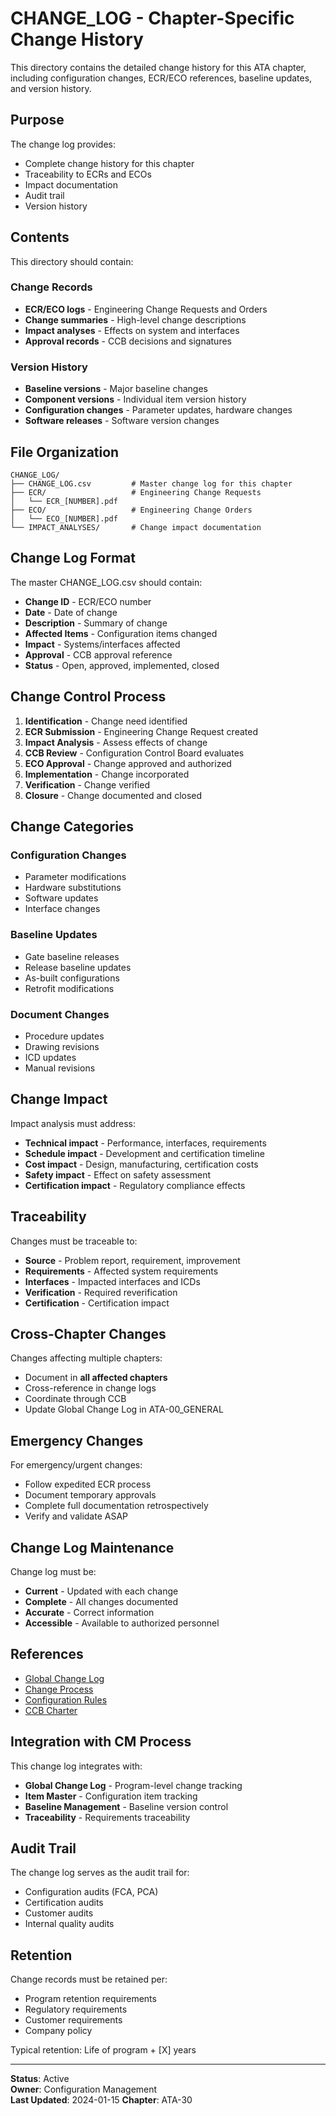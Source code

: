 # CHANGE_LOG - Chapter-Specific Change History

This directory contains the detailed change history for this ATA chapter, including configuration changes, ECR/ECO references, baseline updates, and version history.

## Purpose

The change log provides:
- Complete change history for this chapter
- Traceability to ECRs and ECOs
- Impact documentation
- Audit trail
- Version history

## Contents

This directory should contain:

### Change Records
- **ECR/ECO logs** - Engineering Change Requests and Orders
- **Change summaries** - High-level change descriptions
- **Impact analyses** - Effects on system and interfaces
- **Approval records** - CCB decisions and signatures

### Version History
- **Baseline versions** - Major baseline changes
- **Component versions** - Individual item version history
- **Configuration changes** - Parameter updates, hardware changes
- **Software releases** - Software version changes

## File Organization

```
CHANGE_LOG/
├── CHANGE_LOG.csv         # Master change log for this chapter
├── ECR/                   # Engineering Change Requests
│   └── ECR_[NUMBER].pdf
├── ECO/                   # Engineering Change Orders
│   └── ECO_[NUMBER].pdf
└── IMPACT_ANALYSES/       # Change impact documentation
```

## Change Log Format

The master CHANGE_LOG.csv should contain:
- **Change ID** - ECR/ECO number
- **Date** - Date of change
- **Description** - Summary of change
- **Affected Items** - Configuration items changed
- **Impact** - Systems/interfaces affected
- **Approval** - CCB approval reference
- **Status** - Open, approved, implemented, closed

## Change Control Process

1. **Identification** - Change need identified
2. **ECR Submission** - Engineering Change Request created
3. **Impact Analysis** - Assess effects of change
4. **CCB Review** - Configuration Control Board evaluates
5. **ECO Approval** - Change approved and authorized
6. **Implementation** - Change incorporated
7. **Verification** - Change verified
8. **Closure** - Change documented and closed

## Change Categories

### Configuration Changes
- Parameter modifications
- Hardware substitutions
- Software updates
- Interface changes

### Baseline Updates
- Gate baseline releases
- Release baseline updates
- As-built configurations
- Retrofit modifications

### Document Changes
- Procedure updates
- Drawing revisions
- ICD updates
- Manual revisions

## Change Impact

Impact analysis must address:
- **Technical impact** - Performance, interfaces, requirements
- **Schedule impact** - Development and certification timeline
- **Cost impact** - Design, manufacturing, certification costs
- **Safety impact** - Effect on safety assessment
- **Certification impact** - Regulatory compliance effects

## Traceability

Changes must be traceable to:
- **Source** - Problem report, requirement, improvement
- **Requirements** - Affected system requirements
- **Interfaces** - Impacted interfaces and ICDs
- **Verification** - Required reverification
- **Certification** - Certification impact

## Cross-Chapter Changes

Changes affecting multiple chapters:
- Document in **all affected chapters**
- Cross-reference in change logs
- Coordinate through CCB
- Update Global Change Log in ATA-00_GENERAL

## Emergency Changes

For emergency/urgent changes:
- Follow expedited ECR process
- Document temporary approvals
- Complete full documentation retrospectively
- Verify and validate ASAP

## Change Log Maintenance

Change log must be:
- **Current** - Updated with each change
- **Complete** - All changes documented
- **Accurate** - Correct information
- **Accessible** - Available to authorized personnel

## References

- [Global Change Log](../../ATA-00_GENERAL/GLOBAL_CHANGE_LOG.csv)
- [Change Process](../../../../00-PROGRAM/CONFIG_MGMT/06-CHANGES/)
- [Configuration Rules](../../ATA-00_GENERAL/RULES.md)
- [CCB Charter](../../../../00-PROGRAM/CONFIG_MGMT/05-CCB/)

## Integration with CM Process

This change log integrates with:
- **Global Change Log** - Program-level change tracking
- **Item Master** - Configuration item tracking
- **Baseline Management** - Baseline version control
- **Traceability** - Requirements traceability

## Audit Trail

The change log serves as the audit trail for:
- Configuration audits (FCA, PCA)
- Certification audits
- Customer audits
- Internal quality audits

## Retention

Change records must be retained per:
- Program retention requirements
- Regulatory requirements
- Customer requirements
- Company policy

Typical retention: Life of program + [X] years

---

**Status**: Active  
**Owner**: Configuration Management  
**Last Updated**: 2024-01-15
**Chapter**: ATA-30

